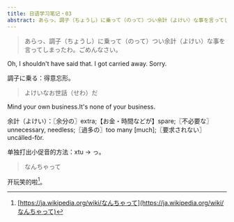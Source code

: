 ```yaml
---
title: 日语学习笔记・03
abstract: あらっ、調子（ちょうし）に乗って（のって）つい余計（よけい）な事を言ってしまったわ。ごめんなさい。
---
```




> あらっ、調子（ちょうし）に乗って（のって）つい余計（よけい）な事を言ってしまったわ。ごめんなさい。

Oh, I shouldn't have said that. I got carried away. Sorry.

調子に乗る：得意忘形。

> よけいなお世話（せわ）だ

Mind your own business.It's none of your business.

余計（よけい）：〖余分の〗extra;【お金・時間などが】spare;〖不必要な〗unnecessary, needless;〖過多の〗too many [much];〖要求されない〗uncálled-fòr.

单独打出小促音的方法：xtu -> っ。

> なんちゃって

开玩笑的啦[^1]。

[^1]: [https://ja.wikipedia.org/wiki/なんちゃって](https://ja.wikipedia.org/wiki/なんちゃって)
